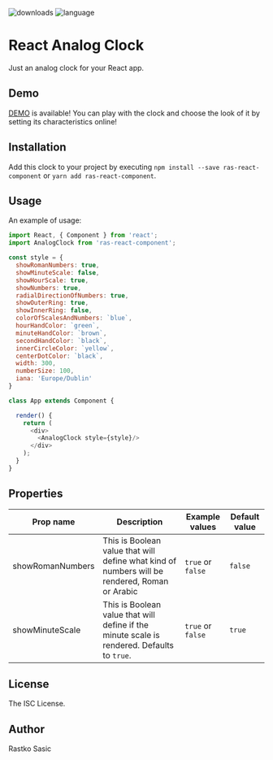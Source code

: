 ![downloads](https://img.shields.io/npm/dt/ras-react-component-green.svg)
![language](https://img.shields.io/badge/language-ES%206-green.svg)

# React Analog Clock

Just an analog clock for your React app.


## Demo

[DEMO](https://react-analog-clock-component.herokuapp.com/)  is available!
You can play with the clock and choose the look of it by setting its characteristics online!

## Installation

Add this clock to your project by executing `npm install --save ras-react-component` or `yarn add ras-react-component`.

## Usage

An example of usage:

```js
import React, { Component } from 'react';
import AnalogClock from 'ras-react-component';

const style = {
  showRomanNumbers: true,
  showMinuteScale: false,
  showHourScale: true,
  showNumbers: true,
  radialDirectionOfNumbers: true,
  showOuterRing: true,
  showInnerRing: false,
  colorOfScalesAndNumbers: `blue`,
  hourHandColor: `green`,
  minuteHandColor: `brown`,
  secondHandColor: `black`,
  innerCircleColor: `yellow`,
  centerDotColor: `black`,
  width: 300,
  numberSize: 100,
  iana: 'Europe/Dublin'
}

class App extends Component {

  render() {
    return (
      <div>
        <AnalogClock style={style}/>
      </div>
    );
  }
}
```


## Properties

|Prop name|Description|Example values|Default value|
|----|----|----|----|
|showRomanNumbers|This is Boolean value that will define what kind of numbers will be rendered, Roman or Arabic|`true` or `false` | `false` |
|showMinuteScale|This is Boolean value that will define if the minute scale is rendered. Defaults to `true`.|`true` or `false` | `true` |

## License

The ISC License.

## Author

Rastko Sasic
